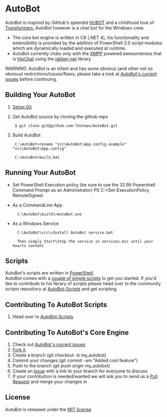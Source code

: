 # AutoBot
AutoBot is inspired by GitHub's splendid [HUBOT](http://hubot.github.com/) and a childhood love of [Transformers](http://en.wikipedia.org/wiki/Autobot), AutoBot however is a chat bot for the Windows crew. 

+ The core bot engine is written in C# (.NET 4), his functionality and extensibility is provided by the addition of PowerShell 2.0 script modules which are dynamically loaded and executed at runtime.
+ AutoBot currently chats only with the [XMPP](http://xmpp.org/about-xmpp/) powered awesomeness that is [HipChat](http://www.hipchat.com) using the [jabber-net](http://code.google.com/p/jabber-net/) library

_WARNING_: AutoBot is an infant and has some obvious (and other not so obvious) restrictions/issues/flaws, please take a look at [AutoBot's current issues](https://github.com/lholman/AutoBot/issues?labels=AutoBot.Engine&sort=created&direction=desc&state=open&page=1) before continuing.

## Building Your AutoBot 
1. [Setup Git](http://help.github.com/win-set-up-git/)

1. Get AutoBot source by cloning the github repo

		$ git clone git@github.com:lholman/AutoBot.git

1. Build AutoBot

		C:\AutoBot>rename "src\AutoBot\App.config.example"  "src\AutoBot\App.config"
		
		C:\AutoBot>build.bat

## Running Your AutoBot
+ Set PowerShell Execution policy (be sure to use the 32 Bit Powershell Command Prompt as an Administrator)
		PS C:\>Set-ExecutionPolicy RemoteSigned

+ As a CommandLine App

		C:\AutoBot\build\>AutoBot.exe

+ As a Windows Service

		C:\AutoBot\src\>Install AutoBot service.bat
		
		Then simply Start\Stop the service in services.msc until your hearts content
		
## Scripts
AutoBot's scripts are written in [PowerShell](http://en.wikipedia.org/wiki/Windows_PowerShell).  
AutoBot comes with a [couple of simple scripts](https://github.com/lholman/AutoBot/tree/master/src/AutoBot/Scripts) to get you started.  If you'd like to contribute to his library of scripts please head over to the community scripts repository at [AutoBot-Scripts](https://github.com/lholman/AutoBot-Scripts) and get scripting.

## Contributing To AutoBot Scripts
1. Head over to [AutoBot-Scripts](https://github.com/lholman/AutoBot-Scripts)

## Contributing To AutoBot's Core Engine
1. Check out [AutoBot's current issues](https://github.com/lholman/AutoBot/issues?labels=AutoBot.Engine&sort=created&direction=desc&state=open&page=1)
1. [Fork it](http://help.github.com/fork-a-repo/).
1. Create a branch (git checkout -b my_autobot)
1. Commit your changes (git commit -am "Added cool feature")
1. Push to the branch (git push origin my_autobot)
1. Create an [Issue](http://github.com/lholman/AutoBot/issues) with a link to your branch for everyone to discuss
1. If your contribution is needed/wanted we will ask you to send us a [Pull Request](http://help.github.com/send-pull-requests/) and merge your changes in

## License
AutoBot is released under the [MIT license](http://opensource.org/licenses/MIT)
